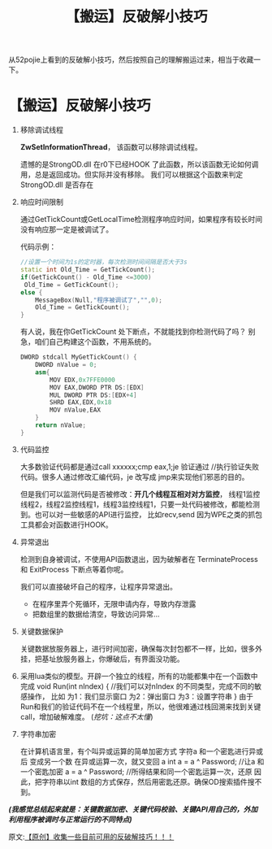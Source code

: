 ﻿---
layout: post
title: "【搬运】反破解小技巧"
pubtime: 2019-11-11
updatetime: 2019-11-11
categories: SecurityProgram Reverse
tags: AntiReverse
---

从52pojie上看到的反破解小技巧，然后按照自己的理解搬运过来，相当于收藏一下。

# 【搬运】反破解小技巧

1. 移除调试线程

   **ZwSetInformationThread**， 该函数可以移除调试线程。

   遗憾的是StrongOD.dll 在r0下已经HOOK 了此函数，所以该函数无论如何调用，总是返回成功。但实际并没有移除。 我们可以根据这个函数来判定 StrongOD.dll 是否存在

2. 响应时间限制

   通过GetTickCount或GetLocalTime检测程序响应时间，如果程序有较长时间没有响应那一定是被调试了。

   代码示例：

   ```c++
   //设置一个时间为1s的定时器，每次检测时间间隔是否大于3s
   static int Old_Time = GetTickCount(); 
   if(GetTickCount() - Old_Time <=3000) 
   	Old_Time = GetTickCount(); 
   else {             
       MessageBox(Null,"程序被调试了","",0);
       Old_Time = GetTickCount(); 
   } 
   ```

   有人说，我在你GetTickCount 处下断点，不就能找到你检测代码了吗？ 别急，咱们自己构建这个函数，不用系统的。

   ```c++
   DWORD stdcall MyGetTickCount() {
       DWORD nValue = 0;         
       asm{                 
           MOV EDX,0x7FFE0000
           MOV EAX,DWORD PTR DS:[EDX]
           MUL DWORD PTR DS:[EDX+4]
           SHRD EAX,EDX,0x18
           MOV nValue,EAX
       } 
       return nValue;
   } 
   ```

3. 代码监控

   大多数验证代码都是通过call  xxxxxx;cmp eax,1;je 验证通过 //执行验证失败代码。很多人通过修改汇编代码，je 改写成 jmp来实现他们邪恶的目的。

   但是我们可以监测代码是否被修改：**开几个线程互相对对方监控**， 线程1监控线程2，线程2监控线程1，线程3监控线程1，只要一处代码被修改，都能检测到。也可以对一些敏感的API进行监控， 比如recv,send 因为WPE之类的抓包工具都会对函数进行HOOK。

4. 异常退出

   检测到自身被调试，不使用API函数退出，因为破解者在 TerminateProcess 和 ExitProcess 下断点等着你呢。

   我们可以直接破坏自己的程序，让程序异常退出。

   * 在程序里弄个死循环，无限申请内存，导致内存泄露
   * 把数组里的数据给清空，导致访问异常...

5. 关键数据保护

   关键数据放服务器上，进行时间加密，确保每次封包都不一样，比如，很多外挂，把基址放服务器上，你爆破后，有界面没功能。 

6. 采用lua类似的模型。开辟一个独立的线程，所有的功能都集中在一个函数中完成 void Run(int nIndex) { //我们可以对nIndex 的不同类型，完成不同的敏感操作， 比如 为1：我们显示窗口 为2：弹出窗口 为3：设置字符串 } 由于Run和我们的验证代码不在一个线程里，所以，他很难通过栈回溯来找到关键call，增加破解难度。 (*挖坑：这点不太懂*)

7. 字符串加密

   在计算机语言里，有个叫异或运算的简单加密方式 字符a 和一个密匙进行异或后 变成另一个数 在异或运算一次，就又变回 a int a =  a ^  Password;   //让a 和一个密匙加密 a =  a ^  Password;   //所得结果和同一个密匙运算一次，还原 因此，把字符串以int 数组的方式保存，然后用密匙还原。确保OD搜索插件搜不到。

***(我感觉总结起来就是：关键数据加密、关键代码校验、关键API用自己的，外加利用程序被调时与正常运行的不同特点)***

原文:[【原创】收集一些目前可用的反破解技巧！！！](https://www.52pojie.cn/thread-335817-1-1.html)
